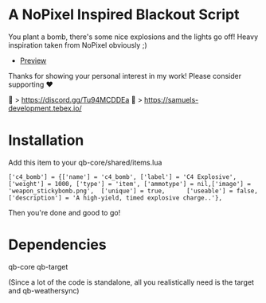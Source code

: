 # A NoPixel Inspired Blackout Script

You plant a bomb, there's some nice explosions and the lights go off! Heavy inspiration taken from NoPixel obviously ;)


- [Preview](https://www.youtube.com/watch?v=6Y03cKkwOfk&t=6s)

Thanks for showing your personal interest in my work! 
Please consider supporting ❤

🔗 > https://discord.gg/Tu94MCDDEa
🔗 > https://samuels-development.tebex.io/

# Installation

Add this item to your qb-core/shared/items.lua
```
['c4_bomb'] = {['name'] = 'c4_bomb', ['label'] = 'C4 Explosive', ['weight'] = 1000, ['type'] = 'item', ['ammotype'] = nil,['image'] = 'weapon_stickybomb.png', 	['unique'] = true, 		['useable'] = false, 	['description'] = 'A high-yield, timed explosive charge..'},
```
Then you're done and good to go! 

# Dependencies

qb-core
qb-target 

(Since a lot of the code is standalone, all you realistically need is the target and qb-weathersync)




